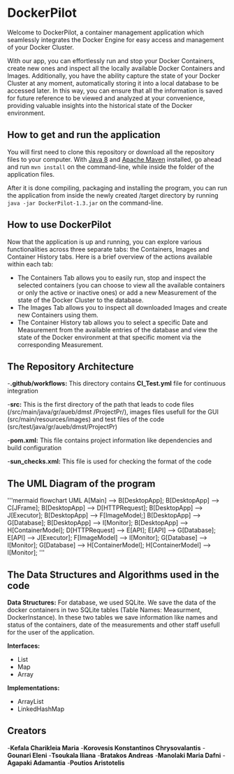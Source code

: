 # DockerPilot

Welcome to DockerPilot, a container management application which seamlessly integrates the Docker Engine for   easy access and management of your Docker Cluster. 

With our app, you can effortlessly run and stop your Docker Containers, create new ones and inspect all the locally available Docker Containers and Images. Additionally, you have the ability capture the state of your Docker Cluster at any moment, automatically storing it into a local database to be accessed later. In this way, you can ensure that all the information is saved for future reference to be viewed and analyzed at your convenience, providing valuable insights into the historical state of the Docker environment.

## How to get and run the application

You will first need to clone this repository or download all the repository files to your computer. With [Java 8](https://www.java.com/download/ie_manual.jsp) and [Apache Maven](https://maven.apache.org/download.cgi) installed, go ahead and run `mvn install` on the command-line, while inside the folder of the application files.

After it is done compiling, packaging and installing the program, you can run the application from inside the newly created /target directory by running `java -jar DockerPilot-1.3.jar` on the command-line.

## How to use DockerPilot

Now that the application is up and running, you can explore various functionalities across three separate tabs: the Containers, Images and Container History tabs. Here is a brief overview of the actions available within each tab:
- The Containers Tab allows you to easily run, stop and inspect the selected containers (you can choose to view all the available containers or only the active or inactive ones) or add a new Measurement of the state of the Docker Cluster to the database.
- The Images Tab allows you to inspect all downloaded Images and create new Containers using them.
- The Container History tab allows you to select a specific Date and Measurement from the available entries of the database and view the state of the Docker environment at that specific moment via the corresponding Measurement.

## The Repository Architecture

-**.github/workflows:**  This directory contains **CI_Test.yml** file for continuous integration

-**src:** This is the first directory of the path that leads to code files (/src/main/java/gr/aueb/dmst
/ProjectPr/), images files usefull for the GUI (src/main/resources/images) and test files of the code (src/test/java/gr/aueb/dmst/ProjectPr)

-**pom.xml:** This file contains project information like dependencies and build configuration

-**sun_checks.xml:** This file is used for checking the format of the code 

## The UML Diagram of the program

'''mermaid
flowchart UML
    A[Main] --> B[DesktopApp];
    B[DesktopApp] --> C[JFrame];
    B[DesktopApp] --> D[HTTPRequest];
    B[DesktopApp] --> J[Executor];
    B[DesktopApp] --> F[ImageModel;]
    B[DesktopApp] --> G[Database];
    B[DesktopApp] --> I[Monitor];
    B[DesktopApp] --> H[ContainerModel];
    D[HTTPRequest] --> E[API];
    E[API] --> G[Database];
    E[API] --> J[Executor];
    F[ImageModel] --> I[Monitor];
    G[Database] --> I[Monitor];
    G[Database] --> H[ContainerModel];
    H[ContainerModel] --> I[Monitor];
'''

## The Data Structures and Algorithms used in the code
**Data Structures:**
For database, we used SQLite. We save the data of the docker containers in two SQLite tables (Table Names: Measurment, DockerInstance). In these two tables we save information like names and status of the containers, date of the measurements and other staff usefull for the user of the application.  

**Interfaces:**
- List
- Map
- Array

**Implementations:**
- ArrayList
- LinkedHashMap

## Creators
-**Kefala Charikleia Maria**
-**Korovesis Konstantinos Chrysovalantis**
-**Gounari Eleni**
-**Tsoukala Iliana**
-**Bratakos Andreas**
-**Manolaki Maria Dafni**
-**Agapaki Adamantia**
-**Poutios Aristotelis**


